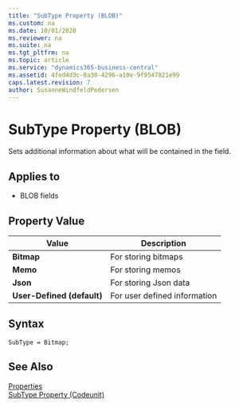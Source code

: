 ```yaml
---
title: "SubType Property (BLOB)"
ms.custom: na
ms.date: 10/01/2020
ms.reviewer: na
ms.suite: na
ms.tgt_pltfrm: na
ms.topic: article
ms.service: "dynamics365-business-central"
ms.assetid: 4fed4d3c-0a30-4296-a10e-9f9547821e99
caps.latest.revision: 7
author: SusanneWindfeldPedersen
---
```


# SubType Property (BLOB)

Sets additional information about what will be contained in the field.  
  
## Applies to  

- BLOB fields  
  
## Property Value  
  
|**Value**                 |**Description**|  
|--------------------------|---------------|  
|**Bitmap**                |For storing bitmaps|  
|**Memo**                  |For storing memos|  
|**Json**|For storing Json data|  
|**User-Defined (default)**|For user defined information|  

 
## Syntax

```AL
SubType = Bitmap;
```

## See Also

[Properties](devenv-properties.md)   
[SubType Property (Codeunit)](devenv-subtype-codeunit-property.md)   